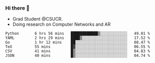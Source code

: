 ### Hi there 👋
- Grad Student @CSUCR. 
- Doing research on Computer Networks and AR
<!--START_SECTION:waka-->

```text
Python       6 hrs 56 mins   ████████████▒░░░░░░░░░░░░   49.01 %
YAML         2 hrs 29 mins   ████▒░░░░░░░░░░░░░░░░░░░░   17.52 %
Go           1 hr 12 mins    ██░░░░░░░░░░░░░░░░░░░░░░░   08.47 %
TeX          55 mins         █▓░░░░░░░░░░░░░░░░░░░░░░░   06.55 %
CSV          41 mins         █▒░░░░░░░░░░░░░░░░░░░░░░░   04.83 %
JSON         40 mins         █▒░░░░░░░░░░░░░░░░░░░░░░░   04.74 %
```

<!--END_SECTION:waka-->
<!--
**jluo117/jluo117** is a ✨ _special_ ✨ repository because its `README.md` (this file) appears on your GitHub profile.

Here are some ideas to get you started:

- 🔭 I’m currently working on ...
- 🌱 I’m currently learning ...
- 👯 I’m looking to collaborate on ...
- 🤔 I’m looking for help with ...
- 💬 Ask me about ...
- 📫 How to reach me: ...
- 😄 Pronouns: ...
- ⚡ Fun fact: ...
-->
